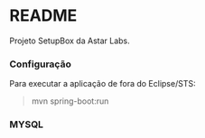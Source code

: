 # README #

Projeto SetupBox da Astar Labs.

### Configuração ###

Para executar a aplicação de fora do Eclipse/STS:

  > mvn spring-boot:run




### MYSQL ###

